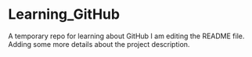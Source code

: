 # Learning_GitHub
A temporary repo for learning about GitHub
I am editing the README file. Adding some more details about the
project description.
